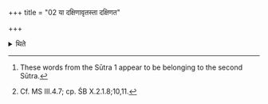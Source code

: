 +++
title = "02 या दक्षिणावृतस्ता दक्षिणत"

+++

<details><summary>थिते</summary>

2. And it is known[^1] from a Brāhmaṇa-text: “One should place (the bricks) which have (lines) turned to the right, to the south; which have lines turned to the left to the north; which have straight lines, to the west and to the east; which have three lines, in the middle-this is connected with the lines (which should be drawn on the bricks).”[^2]  

[^1]: These words from the Sūtra 1 appear to be belonging to the second Sūtra.  

[^2]: Cf. MS III.4.7; cp. ŚB X.2.1.8;10,11.  
</details>
